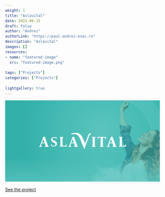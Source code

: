 ```yaml
---
weight: 1
title: "Aslavital"
date: 2022-06-15
draft: false
author: "Andrei"
authorLink: "https://paul-andrei-onac.ro"
description: "Aslavital"
images: []
resources:
- name: "featured-image"
  src: "featured-image.png"

tags: ["Projects"]
categories: ["Projects"]

lightgallery: true
---
```


![Aslavital](./image.jpg)

[See the project](https://aslavitalsuplimente.ro/)
